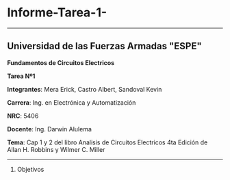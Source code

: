 # Informe-Tarea-1-
----------------------------------------
## **Universidad de las Fuerzas Armadas "ESPE"**

**Fundamentos de Circuitos Electricos**

**Tarea Nº1**

**Integrantes**: Mera Erick, Castro Albert, Sandoval Kevin 

**Carrera**: Ing. en Electrónica y Automatización 

**NRC**: 5406

**Docente**: Ing. Darwin Alulema 

**Tema**: Cap 1 y 2 del libro Analisis de Circuitos Electricos 4ta Edición  de Allan  H. Robbins y Wilmer C. Miller

----------------------------------------------

1. Objetivos 

                            




